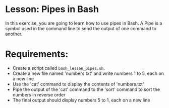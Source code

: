 # Lesson: Pipes in Bash
In this exercise, you are going to learn how to use pipes in Bash.
A Pipe is a symbol used in the command line to send the output of one command to another.
# Requirements:
- Create a script called `bash_lesson_pipes.sh`.
- Create a new file named 'numbers.txt' and write numbers 1 to 5, each on a new line
- Use the 'cat' command to display the contents of 'numbers.txt'
- Pipe the output of the 'cat' command to the 'sort' command to sort the numbers in reverse order
- The final output should display numbers 5 to 1, each on a new line